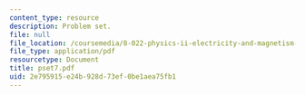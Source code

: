 ```yaml
---
content_type: resource
description: Problem set.
file: null
file_location: /coursemedia/8-022-physics-ii-electricity-and-magnetism-fall-2006/2e795915e24b928d73ef0be1aea75fb1_pset7.pdf
file_type: application/pdf
resourcetype: Document
title: pset7.pdf
uid: 2e795915-e24b-928d-73ef-0be1aea75fb1
---
```

